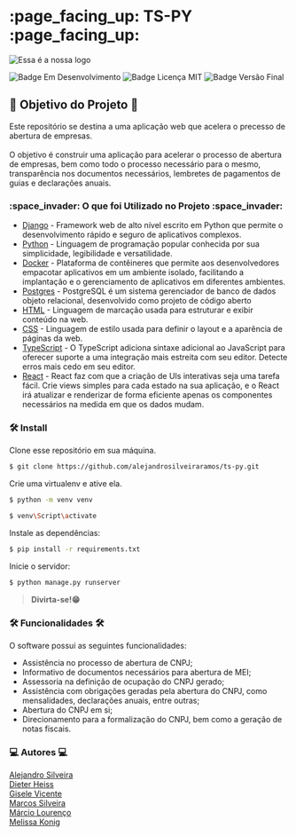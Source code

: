 <h1> :page_facing_up: TS-PY :page_facing_up: </h1>


<p>
  <img src="https://user-images.githubusercontent.com/113144754/224512387-b3a74e81-4c3d-4186-a660-18f9195523c1.png" alt="Essa é a nossa logo" />
</p>


<p>
    <img src="https://img.shields.io/badge/Status-Em Desenvolvimento-brightgreen" alt="Badge Em Desenvolvimento"/>
    <img src="https://img.shields.io/badge/Licen%C3%A7a-MIT-brightgreen" alt="Badge Licença MIT"/>
    <img src="https://img.shields.io/badge/Vers%C3%A3o%20Final-Março%2F23-blue" alt="Badge Versão Final"/>
</p>


<h2> 🎯 Objetivo do Projeto 🎯 </h2>

<p> Este repositório se destina a uma aplicação web que acelera o precesso de abertura de empresas.
<br><br>
O objetivo é construir uma aplicação para acelerar o processo de abertura de empresas, bem como todo o processo necessário para o mesmo, transparência nos documentos necessários, lembretes de pagamentos de guias e declarações anuais. </p>


<h3> :space_invader: O que foi Utilizado no Projeto :space_invader: </h3>
<ul>
    <li><a href="https://www.djangoproject.com">Django</a> - Framework web de alto nível escrito em Python que permite o desenvolvimento rápido e seguro de aplicativos complexos.</li>
    <li><a href="https://www.python.org/downloads/release/python-3111/">Python</a> - Linguagem de programação popular conhecida por sua simplicidade, legibilidade e versatilidade.</li>
    <li><a href="https://www.docker.com/products/docker-desktop/">Docker</a> - Plataforma de contêineres que permite aos desenvolvedores empacotar aplicativos em um ambiente isolado, facilitando a implantação e o gerenciamento de aplicativos em diferentes ambientes.</li>
    <li><a href="https://www.postgresql.org/">Postgres</a> - PostgreSQL é um sistema gerenciador de banco de dados objeto relacional, desenvolvido como projeto de código aberto</li>
    <li><a href="https://developer.mozilla.org/pt-BR/docs/Web/HTML">HTML</a> - Linguagem de marcação usada para estruturar e exibir conteúdo na web.</li>
    <li><a href="https://developer.mozilla.org/pt-BR/docs/Web/CSS">CSS</a> - Linguagem de estilo usada para definir o layout e a aparência de páginas da web.</li>
    <li><a href="https://www.typescriptlang.org/">TypeScript</a> - O TypeScript adiciona sintaxe adicional ao JavaScript para oferecer suporte a uma integração mais estreita com seu editor. Detecte erros mais cedo em seu editor.</li>
    <li><a href="https://pt-br.reactjs.org/">React</a> - React faz com que a criação de UIs interativas seja uma tarefa fácil. Crie views simples para cada estado na sua aplicação, e o React irá atualizar e renderizar de forma eficiente apenas os componentes necessários na medida em que os dados mudam.</li>
</ul>

<h3> 🛠️ Install </h3>

Clone esse repositório em sua máquina.
```bash
$ git clone https://github.com/alejandrosilveiraramos/ts-py.git
```
Crie uma virtualenv e ative ela.
```bash
$ python -m venv venv
```
```bash
$ venv\Script\activate
```
Instale as dependências:
```bash
$ pip install -r requirements.txt
```
Inicie o servidor:
```bash
$ python manage.py runserver
```
>**Divirta-se!😁**

<h3>🛠️ Funcionalidades 🛠️</h3>
<p>
O software possui as seguintes funcionalidades:

- Assistência no processo de abertura de CNPJ;
- Informativo de documentos necessários para abertura de MEI;
- Assessoria na definição de ocupação do CNPJ gerado;
- Assistência com obrigações geradas pela abertura do CNPJ, como mensalidades, declarações anuais, entre outras;
- Abertura do CNPJ em si;
- Direcionamento para a formalização do CNPJ, bem como a geração de notas fiscais.
</p>

<h3> 💻 Autores 💻 </h3>

<a href="https://github.com/alejandrosilveiraramos">Alejandro Silveira</a><br>
<a href="https://github.com/weboss-br">Dieter Heiss</a><br>
<a href="https://github.com/giselev">Gisele Vicente</a><br>
<a href="https://github.com/MQSilveira">Marcos Silveira</a><br>
<a href="https://github.com/marciolou">Márcio Lourenço</a><br>
<a href="https://github.com/MelissaKonig">Melissa Konig</a>
